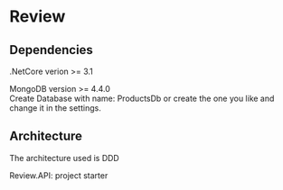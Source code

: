 # Review


## Dependencies
.NetCore verion >= 3.1  

MongoDB version >= 4.4.0  
Create Database with name: ProductsDb or create the one you like and change it in the settings. 

## Architecture
The architecture used is DDD

Review.API: project starter 




